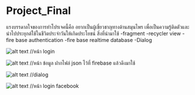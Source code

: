 # Project_Final
แรงบรรดาลใจของการทำโปรเจคนี้คือ อยากเป็นผู้เชี่ยวชาญทางด้านสมุนไพร เพื่อเป็นความรู้ติดตัวและนำไปประยุกต์ใช้ในชีวิตประจำวันให้เกิดประโยชน์
สิ่งที่นำมาใช้
-fragment
-recycler view
-fire base authentication
-fire base realtime database
-Dialog

![alt text](https://o.remove.bg/uploads/f494fec0-84d4-4fb0-bd74-c141ac183eba/1.PNG) 
//หน้า login

![alt text](https://o.remove.bg/uploads/26270a56-2ac2-4048-9707-d7cfe0dc5a29/2.PNG) 
//หน้า ข้อมูล ฝากไฟล์ json ไว้ที่ firebase แล้วดึงมาใช้

![alt text](https://o.remove.bg/uploads/cff5bf5b-20da-47da-94c5-628e35dee99e/3.PNG) 
//dialog

![alt text](https://o.remove.bg/uploads/f90c90b2-4c81-48ad-8e99-0c909ce0a8fb/4.PNG) 
//หน้า login facebook
